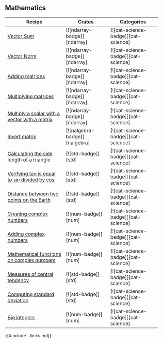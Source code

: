 ## Mathematics

| Recipe | Crates | Categories |
|--------|--------|------------|
| [Vector Sum][vector-sum] | [![ndarray-badge]][ndarray] | [![cat-science-badge]][cat-science] |
| [Vector Norm][vector-norm] | [![ndarray-badge]][ndarray] | [![cat-science-badge]][cat-science] |
| [Adding matrices][add-matrices] | [![ndarray-badge]][ndarray] | [![cat-science-badge]][cat-science] |
| [Multiplying matrices][multiply-matrices] | [![ndarray-badge]][ndarray] | [![cat-science-badge]][cat-science] |
| [Multiply a scalar with a vector with a matrix][multiply-scalar-vector-matrix] | [![ndarray-badge]][ndarray] | [![cat-science-badge]][cat-science] |
| [Invert matrix][invert-matrix] | [![nalgebra-badge]][nalgebra] | [![cat-science-badge]][cat-science] |
| [Calculating the side length of a triangle][side-length] | [![std-badge]][std] | [![cat-science-badge]][cat-science] |
| [Verifying tan is equal to sin divided by cos][tan-sin-cos] | [![std-badge]][std] | [![cat-science-badge]][cat-science] |
| [Distance between two points on the Earth][latitude-longitude] | [![std-badge]][std] | [![cat-science-badge]][cat-science] |
| [Creating complex numbers][create-complex] | [![num-badge]][num] | [![cat-science-badge]][cat-science] |
| [Adding complex numbers][add-complex] | [![num-badge]][num] | [![cat-science-badge]][cat-science] |
| [Mathematical functions on complex numbers][mathematical-functions] | [![num-badge]][num] | [![cat-science-badge]][cat-science] |
| [Measures of central tendency][ex-central-tendency] | [![std-badge]][std] | [![cat-science-badge]][cat-science] |
| [Computing standard deviation][ex-standard-deviation] | [![std-badge]][std] | [![cat-science-badge]][cat-science] |
| [Big integers][big-integers] | [![num-badge]][num] | [![cat-science-badge]][cat-science] |

[vector-sum]: science/mathematics/linear_algebra.html#vector-sum
[vector-norm]: science/mathematics/linear_algebra.html#vector-norm
[add-matrices]: science/mathematics/linear_algebra.html#adding-matrices
[multiply-matrices]: science/mathematics/linear_algebra.html#multiplying-matrices
[multiply-scalar-vector-matrix]: science/mathematics/linear_algebra.html#multiply-a-scalar-with-a-vector-with-a-matrix
[invert-matrix]: science/mathematics/linear_algebra.html#invert-matrix
[side-length]: science/mathematics/trigonometry.html#calculating-the-side-length-of-a-triangle
[tan-sin-cos]: science/mathematics/trigonometry.html#verifying-tan-is-equal-to-sin-divided-by-cos
[latitude-longitude]: science/mathematics/trigonometry.html#distance-between-two-points-on-the-earth
[create-complex]: science/mathematics/complex_numbers.html#creating-complex-numbers
[add-complex]: science/mathematics/complex_numbers.html#adding-complex-numbers
[mathematical-functions]: science/mathematics/complex_numbers.html#mathematical-functions
[ex-central-tendency]: science/mathematics/statistics.html#measures-of-central-tendency
[ex-standard-deviation]: science/mathematics/statistics.html#standard-deviation
[big-integers]: science/mathematics/miscellaneous.html#big-integers

{{#include ../links.md}}

